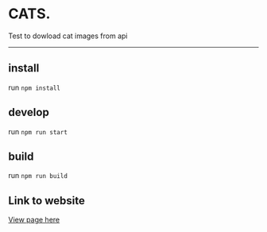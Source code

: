# CATS.

Test to dowload cat images from api

---

## install

run `npm install`

## develop

run `npm run start`

## build

run `npm run build`

## Link to website

[View page here](https://img-with-cats.netlify.app)
